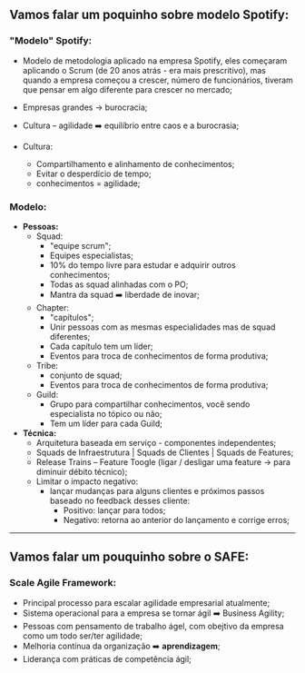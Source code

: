 ## Vamos falar um poquinho sobre modelo Spotify:



### "Modelo" Spotify:

- Modelo de metodologia aplicado na empresa Spotify, eles começaram aplicando o Scrum (de 20 anos atrás - era mais prescritivo), mas quando a empresa começou a crescer, número de funcionários, tiveram que pensar em algo diferente para crescer no mercado;


- Empresas grandes -> burocracia;
- Cultura – agilidade   ➡️  equilíbrio entre caos e a burocrasia;
- Cultura:
  - Compartilhamento e alinhamento de conhecimentos;
  - Evitar o desperdício de tempo;
  - conhecimentos = agilidade;​​



### Modelo:

* **Pessoas:**
  * Squad:
    * "equipe scrum";
    * Equipes especialistas;
    * 10% do tempo livre para estudar e adquirir outros conhecimentos;
    * Todas as squad alinhadas com o PO;
    * Mantra da squad   :arrow_right:    liberdade de inovar;
  * Chapter: 
    * "capítulos";
    * Unir pessoas com as mesmas especialidades mas de squad diferentes;
    * Cada capítulo tem um líder;
    * Eventos para troca de conhecimentos de forma produtiva;
  * Tribe: 
    * conjunto de squad;
    * Eventos para troca de conhecimentos de forma produtiva;
  * Guild:
    * Grupo para compartilhar conhecimentos, você sendo especialista no tópico ou não;
    * Tem um líder para cada Guild;
* **Técnica:**
  * Arquitetura baseada em serviço - componentes independentes;
  * Squads de Infraestrutura | Squads de Clientes | Squads de Features;
  * Release Trains – Feature Toogle (ligar / desligar uma feature -> para diminuir débito técnico);
  * Limitar o impacto negativo: 
    * lançar mudanças para alguns clientes e próximos passos baseado no feedback desses cliente:
      * Positivo: lançar para todos;
      * Negativo: retorna ao anterior do lançamento e corrige erros;



----



## Vamos falar um pouquinho sobre o SAFE:



### Scale Agile Framework:

* Principal processo para escalar agilidade empresarial atualmente;
* Sistema operacional para a empresa se tornar ágil   :arrow_right:   Business Agility; 
* Pessoas com pensamento de trabalho ágel, com obejtivo da empresa como um todo ser/ter agilidade;
* Melhoria contínua da organização   :arrow_right:   **aprendizagem**;
* Liderança com práticas de competência ágil;